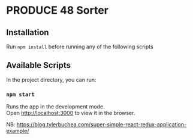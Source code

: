 # PRODUCE 48 Sorter

## Installation

Run `npm install` before running any of the following scripts

## Available Scripts

In the project directory, you can run:

### `npm start`

Runs the app in the development mode.<br>
Open [http://localhost:3000](http://localhost:3000) to view it in the browser.

NB: https://blog.tylerbuchea.com/super-simple-react-redux-application-example/